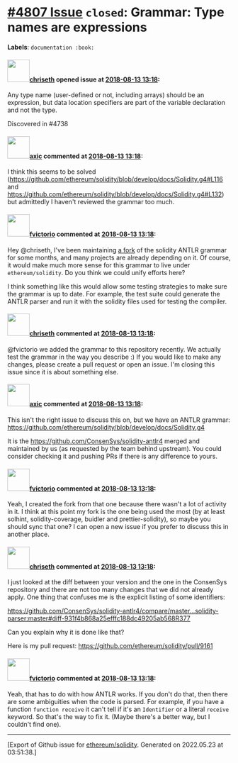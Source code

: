 # [\#4807 Issue](https://github.com/ethereum/solidity/issues/4807) `closed`: Grammar: Type names are expressions
**Labels**: `documentation :book:`


#### <img src="https://avatars.githubusercontent.com/u/9073706?v=4" width="50">[chriseth](https://github.com/chriseth) opened issue at [2018-08-13 13:18](https://github.com/ethereum/solidity/issues/4807):

Any type name (user-defined or not, including arrays) should be an expression, but data location specifiers are part of the variable declaration and not the type.

Discovered in #4738 

#### <img src="https://avatars.githubusercontent.com/u/20340?v=4" width="50">[axic](https://github.com/axic) commented at [2018-08-13 13:18](https://github.com/ethereum/solidity/issues/4807#issuecomment-623976057):

I think this seems to be solved (https://github.com/ethereum/solidity/blob/develop/docs/Solidity.g4#L116 and https://github.com/ethereum/solidity/blob/develop/docs/Solidity.g4#L132) but admittedly I haven't reviewed the grammar too much.

#### <img src="https://avatars.githubusercontent.com/u/417134?u=5feef499be4f54bc60b2719221a4ec238bc83562&v=4" width="50">[fvictorio](https://github.com/fvictorio) commented at [2018-08-13 13:18](https://github.com/ethereum/solidity/issues/4807#issuecomment-638317617):

Hey @chriseth, I've been maintaining [a fork](https://github.com/solidity-parser/antlr) of the solidity ANTLR grammar for some months, and many projects are already depending on it. Of course, it would make much more sense for this grammar to live under `ethereum/solidity`. Do you think we could unify efforts here?

I think something like this would allow some testing strategies to make sure the grammar is up to date. For example, the test suite could generate the ANTLR parser and run it with the solidity files used for testing the compiler.

#### <img src="https://avatars.githubusercontent.com/u/9073706?v=4" width="50">[chriseth](https://github.com/chriseth) commented at [2018-08-13 13:18](https://github.com/ethereum/solidity/issues/4807#issuecomment-638321779):

@fvictorio we added the grammar to this repository recently. We actually test the grammar in the way you describe :)
If you would like to make any changes, please create a pull request or open an issue. I'm closing this issue since it is about something else.

#### <img src="https://avatars.githubusercontent.com/u/20340?v=4" width="50">[axic](https://github.com/axic) commented at [2018-08-13 13:18](https://github.com/ethereum/solidity/issues/4807#issuecomment-638322020):

This isn't the right issue to discuss this on, but we have an ANTLR grammar: https://github.com/ethereum/solidity/blob/develop/docs/Solidity.g4

It is the https://github.com/ConsenSys/solidity-antlr4 merged and maintained by us (as requested by the team behind upstream). You could consider checking it and pushing PRs if there is any difference to yours.

#### <img src="https://avatars.githubusercontent.com/u/417134?u=5feef499be4f54bc60b2719221a4ec238bc83562&v=4" width="50">[fvictorio](https://github.com/fvictorio) commented at [2018-08-13 13:18](https://github.com/ethereum/solidity/issues/4807#issuecomment-638327421):

Yeah, I created the fork from that one because there wasn't a lot of activity in it. I think at this point my fork is the one being used the most (by at least solhint, solidity-coverage, buidler and prettier-solidity), so maybe you should sync that one? I can open a new issue if you prefer to discuss this in another place.

#### <img src="https://avatars.githubusercontent.com/u/9073706?v=4" width="50">[chriseth](https://github.com/chriseth) commented at [2018-08-13 13:18](https://github.com/ethereum/solidity/issues/4807#issuecomment-641267282):

I just looked at the diff between your version and the one in the ConsenSys repository and there are not too many changes that we did not already apply. One thing that confuses me is the explicit listing of some identifiers:

https://github.com/ConsenSys/solidity-antlr4/compare/master...solidity-parser:master#diff-931f4b868a25efffc188dc49205ab568R377

Can you explain why it is done like that?

Here is my pull request: https://github.com/ethereum/solidity/pull/9161

#### <img src="https://avatars.githubusercontent.com/u/417134?u=5feef499be4f54bc60b2719221a4ec238bc83562&v=4" width="50">[fvictorio](https://github.com/fvictorio) commented at [2018-08-13 13:18](https://github.com/ethereum/solidity/issues/4807#issuecomment-641342011):

Yeah, that has to do with how ANTLR works. If you don't do that, then there are some ambiguities when the code is parsed. For example, if you have a function `function receive` it can't tell if it's an `Identifier` or a literal `receive` keyword. So that's the way to fix it. (Maybe there's a better way, but I couldn't find one).


-------------------------------------------------------------------------------



[Export of Github issue for [ethereum/solidity](https://github.com/ethereum/solidity). Generated on 2022.05.23 at 03:51:38.]
